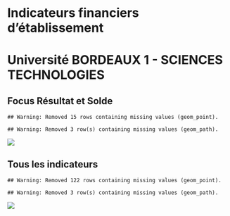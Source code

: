 Indicateurs financiers d’établissement
================

# Université BORDEAUX 1 - SCIENCES TECHNOLOGIES

## Focus Résultat et Solde

    ## Warning: Removed 15 rows containing missing values (geom_point).

    ## Warning: Removed 3 row(s) containing missing values (geom_path).

![](université_bordeaux_1___sciences_technologies_files/figure-gfm/etab.focus-1.png)<!-- -->

## Tous les indicateurs

    ## Warning: Removed 122 rows containing missing values (geom_point).

    ## Warning: Removed 3 row(s) containing missing values (geom_path).

![](université_bordeaux_1___sciences_technologies_files/figure-gfm/etab-1.png)<!-- -->
